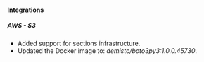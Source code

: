 
#### Integrations
##### AWS - S3
- Added support for sections infrastructure.
- Updated the Docker image to: *demisto/boto3py3:1.0.0.45730*.
